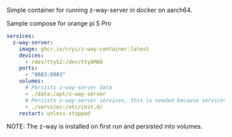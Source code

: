 Simple container for running z-way-server in docker on aarch64.

Sample compose for orange pi 5 Pro 

```yaml
services:
  z-way-server:
 	image: ghcr.io/cryi/z-way-container:latest
    devices:
      - /dev/ttyS2:/dev/ttyAMA0
    ports:
      - "8083:8083"
    volumes:
      # Persists z-way-server data
      - ./data:/opt/z-way-server
      # Persists z-way-server services, this is needed because services are not part of image
      - ./services:/etc/init.d/
    restart: unless-stopped
```

NOTE: The z-way is installed on first run and persisted into volumes.
